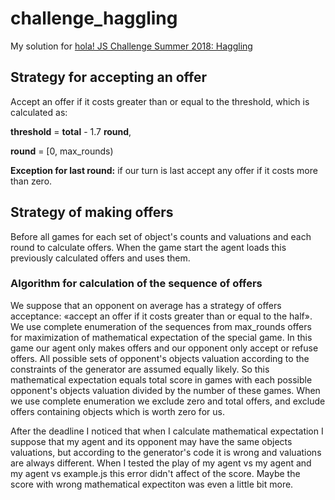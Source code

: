 # challenge_haggling
My solution for [hola! JS Challenge Summer 2018: Haggling](https://github.com/hola/challenge_haggling)

## Strategy for accepting an offer
Accept an offer if it costs greater than or equal to the threshold, which is calculated as:

**threshold** = **total** - 1.7 **round**,

**round** = [0, max_rounds)

**Exception for last round:** if our turn is last accept any offer if it costs more than zero.


## Strategy of making offers
Before all games for each set of object's counts and valuations and each round to calculate offers. When the game start the agent loads this previously calculated offers and uses them.

### Algorithm for calculation of the sequence of offers
We suppose that an opponent on average has a strategy of offers acceptance: «accept an offer if it costs greater than or equal to the half». We use complete enumeration of the sequences from max_rounds offers for maximization of mathematical expectation of the special game. In this game our agent only makes offers and our opponent only accept or refuse offers. All possible sets of opponent's objects valuation according to the constraints of the generator are assumed equally likely. So this mathematical expectation equals total score in games with each possible opponent's objects valuation divided by the number of these games. When we use complete enumeration we exclude zero and total offers, and exclude offers containing objects which is worth zero for us.

After the deadline I noticed that when I calculate mathematical expectation I suppose that my agent and its opponent may have the same objects valuations, but according to the generator's code it is wrong and valuations are always different. When I tested the play of my agent vs my agent and my agent vs example.js this error didn't affect of the score.  Maybe the score with wrong mathematical expectiton was even a little bit more.
